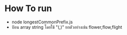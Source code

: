 # How To run
 - node longestCommonPrefix.js
 - ป้อน array string โดยใช้ "(,)" ยกตัวอย่างเช่น flower,flow,flight